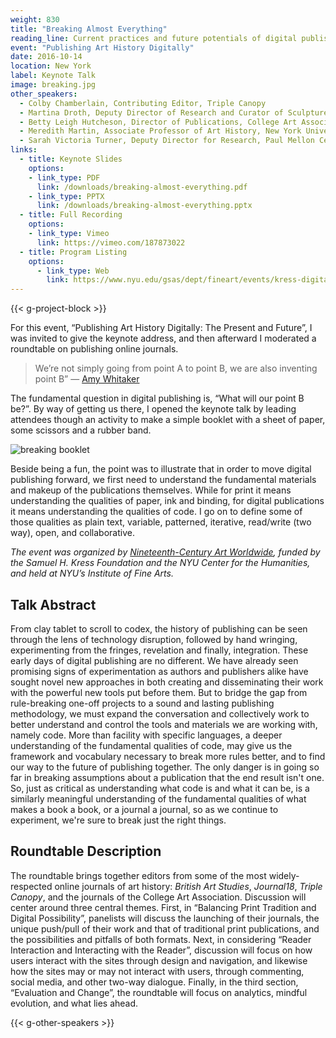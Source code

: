 ```yaml
---
weight: 830
title: "Breaking Almost Everything"
reading_line: Current practices and future potentials of digital publishing
event: "Publishing Art History Digitally"
date: 2016-10-14
location: New York
label: Keynote Talk
image: breaking.jpg
other_speakers:
  - Colby Chamberlain, Contributing Editor, Triple Canopy
  - Martina Droth, Deputy Director of Research and Curator of Sculpture, Yale Center for British Art; Editor, British Art Studies
  - Betty Leigh Hutcheson, Director of Publications, College Art Association
  - Meredith Martin, Associate Professor of Art History, New York University; Editor, Journal18
  - Sarah Victoria Turner, Deputy Director for Research, Paul Mellon Centre; Editor, British Art Studies
links:
  - title: Keynote Slides 
    options:
    - link_type: PDF
      link: /downloads/breaking-almost-everything.pdf
    - link_type: PPTX
      link: /downloads/breaking-almost-everything.pptx
  - title: Full Recording
    options:
    - link_type: Vimeo
      link: https://vimeo.com/187873022
  - title: Program Listing
    options:
      - link_type: Web
        link: https://www.nyu.edu/gsas/dept/fineart/events/kress-digital-publishing.htm
---
```


{{< g-project-block >}}

For this event, “Publishing Art History Digitally: The Present and Future”, I was invited to give the keynote address, and then afterward I moderated a roundtable on publishing online journals. 

> We’re not simply going from point A to point B, we are also inventing point B” — [Amy Whitaker](https://twitter.com/theamywhit)

The fundamental question in digital publishing is, “What will our point B be?”. By way of getting us there, I opened the keynote talk by leading attendees though an activity to make a simple booklet with a sheet of paper, some scissors and a rubber band.

![breaking booklet](/img/breaking-booklet.jpg)

Beside being a fun, the point was to illustrate that in order to move digital publishing forward, we first need to understand the fundamental materials and makeup of the publications themselves. While for print it means understanding the qualities of paper, ink and binding, for digital publications it means understanding the qualities of code. I go on to define some of those qualities as plain text, variable, patterned, iterative, read/write (two way), open, and collaborative.

*The event was organized by [*Nineteenth-Century Art Worldwide*](https://www.19thc-artworldwide.org/), funded by the Samuel H. Kress Foundation and the NYU Center for the Humanities, and held at NYU’s Institute of Fine Arts.*

## Talk Abstract

From clay tablet to scroll to codex, the history of publishing can be seen through the lens of technology disruption, followed by hand wringing, experimenting from the fringes, revelation and finally, integration. These early days of digital publishing are no different. We have already seen promising signs of experimentation as authors and publishers alike have sought novel new approaches in both creating and disseminating their work with the powerful new tools put before them. But to bridge the gap from rule-breaking one-off projects to a sound and lasting publishing methodology, we must expand the conversation and collectively work to better understand and control the tools and materials we are working with, namely code. More than facility with specific languages, a deeper understanding of the fundamental qualities of code, may give us the framework and vocabulary necessary to break more rules better, and to find our way to the future of publishing together. The only danger is in going so far in breaking assumptions about a publication that the end result isn't one. So, just as critical as understanding what code is and what it can be, is a similarly meaningful understanding of the fundamental qualities of what makes a book a book, or a journal a journal, so as we continue to experiment, we're sure to break just the right things.

## Roundtable Description

The roundtable brings together editors from some of the most widely-respected online journals of art history: *British Art Studies*, *Journal18*, *Triple Canopy*, and the journals of the College Art Association. Discussion will center around three central themes. First, in “Balancing Print Tradition and Digital Possibility”, panelists will discuss the launching of their journals, the unique push/pull of their work and that of traditional print publications, and the possibilities and pitfalls of both formats. Next, in considering “Reader Interaction and Interacting with the Reader”, discussion will focus on how users interact with the sites through design and navigation, and likewise how the sites may or may not interact with users, through commenting, social media, and other two-way dialogue. Finally, in the third section, “Evaluation and Change”, the roundtable will focus on analytics, mindful evolution, and what lies ahead.

{{< g-other-speakers >}}
